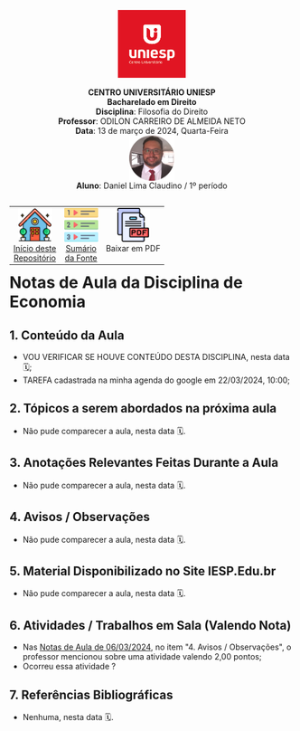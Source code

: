 <div align="center">

<p align="center"><img height="120" src="../../../figuras/LOGO_UNIESP.png"> </p>
<p align="center"><b>CENTRO UNIVERSITÁRIO UNIESP</b><br>
<b>Bacharelado em Direito</b><br>
<b>Disciplina</b>: Filosofia do Direito</span><br>
<b>Professor</b>: ODILON CARREIRO DE ALMEIDA NETO<br>
<b>Data</b>: 13 de março de 2024, Quarta-Feira<br>
<img align="center" src="../../../figuras/FOTO_PERFIL_DANIEL_CLAUDINO_2023.png" width="80"><br>
<b>Aluno</b>: Daniel Lima Claudino / 1º período<br>
 </p>
</div>

<table align="right" border="0">
  <tr>
    <td align="center" valign="top">
      <a href="../../README.md">
        <img src="https://github.com/dnlclaudino/imagens/blob/master/icones/icone-casa2.png?raw=true" heigh="60" width="60"><br>Início deste <br>Repositório
      </a>
    </td>
    <td align="center" valign="top">
      <a href="../README.md">
        <img src="https://github.com/dnlclaudino/imagens/blob/master/icones/icone-sumario.png?raw=true" heigh="60" width="60"><br>Sumário<br>da Fonte
      </a>
    </td>
    <td align="center" valign="top">
        <img src="https://github.com/dnlclaudino/imagens/blob/master/icones-aplicativos/pdf/pdf.png?raw=true" heigh="60" width="60"><br>Baixar em PDF
    </td>
  </tr>
</table><br><br><br><br><br>

# Notas de Aula da Disciplina de Economia

## 1. Conteúdo da Aula

- VOU VERIFICAR SE HOUVE CONTEÚDO DESTA DISCIPLINA, nesta data 🗓;
- TAREFA cadastrada na minha agenda do google em 22/03/2024, 10:00;

## 2. Tópicos a serem abordados na próxima aula

- Não pude comparecer a aula, nesta data 🗓.

## 3. Anotações Relevantes Feitas Durante a Aula

- Não pude comparecer a aula, nesta data 🗓.

## 4. Avisos / Observações

- Não pude comparecer a aula, nesta data 🗓.

## 5. Material Disponibilizado no Site IESP.Edu.br

- Não pude comparecer a aula, nesta data 🗓.

## 6. Atividades / Trabalhos em Sala (Valendo Nota)

- Nas [Notas de Aula de 06/03/2024](./notas-de-aula-2024-03-06.md), no item "4. Avisos / Observações", o professor mencionou sobre uma atividade valendo 2,00 pontos;
- Ocorreu essa atividade ?

## 7. Referências Bibliográficas

- Nenhuma, nesta data 🗓.
